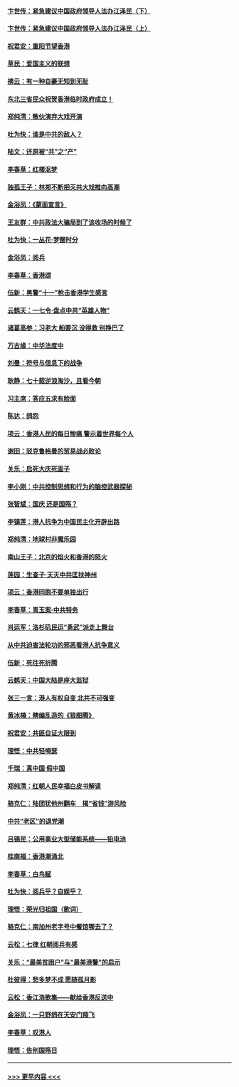 #### [卞世传：紧急建议中国政府领导人法办江泽民（下）](../pages/nsc993/n11573390.md?t=10080211) 
#### [卞世传：紧急建议中国政府领导人法办江泽民（上）](../pages/nsc993/n11573208.md?t=10080211) 
#### [祝君安：重阳节望香港](../pages/nsc993/n11573190.md?t=10080211) 
#### [草民：爱国主义的联想](../pages/nsc993/n11572333.md?t=10080211) 
#### [拂云：有一种自豪无知到无耻](../pages/nsc993/n11572006.md?t=10080211) 
#### [东北三省民众祝贺香港临时政府成立！](../pages/nsc993/n11571215.md?t=10080211) 
#### [郑纯清：散伙演弃大戏开演](../pages/nsc993/n11570826.md?t=10080211) 
#### [吐为快：谁是中共的敌人？](../pages/nsc993/n11570817.md?t=10080211) 
#### [陆文：还原被“共”之“产”](../pages/nsc993/n11570798.md?t=10080211) 
#### [李春草：红楼沤梦](../pages/nsc993/n11569673.md?t=10080211) 
#### [独孤王子：林郑不断把灭共大戏推向高潮](../pages/nsc993/n11569381.md?t=10080211) 
#### [金浴凤：《蒙面宣言》](../pages/nsc993/n11569368.md?t=10080211) 
#### [王友群：中共政法大骗局到了该收场的时候了](../pages/nsc993/n11568940.md?t=10080211) 
#### [吐为快：一丛花‧梦醒时分](../pages/nsc993/n11567491.md?t=10080211) 
#### [金浴凤：阅兵](../pages/nsc993/n11567454.md?t=10080211) 
#### [李春草：香港颂](../pages/nsc993/n11567444.md?t=10080211) 
#### [伍新：黑警“十一”枪击香港学生感言](../pages/nsc993/n11567426.md?t=10080211) 
#### [云鹤天：一七令‧盘点中共“英雄人物”](../pages/nsc993/n11567091.md?t=10080211) 
#### [诸葛高参：习老大 船要沉 没得救 别挣巴了](../pages/nsc993/n11566976.md?t=10080211) 
#### [万古缘：中华法度中](../pages/nsc993/n11566726.md?t=10080211) 
#### [刘曼：符号与信息下的战争](../pages/nsc993/n11564655.md?t=10080211) 
#### [耿静：七十载逆浪淘沙，且看今朝](../pages/nsc993/n11564520.md?t=10080211) 
#### [习主席：答应五求有脸面](../pages/nsc993/n11563953.md?t=10080211) 
#### [陈达：鸽怨](../pages/nsc993/n11561879.md?t=10080211) 
#### [项云：香港人民的每日惨痛  警示着世界每个人](../pages/nsc993/n11559273.md?t=10080211) 
#### [谢田：驳克鲁格曼的贸易战必败论](../pages/nsc993/n11555840.md?t=10080211) 
#### [关乐：启死大庆死面子](../pages/nsc993/n11556823.md?t=10080211) 
#### [李小刚：中共控制思想和行为的脑控武器探秘](../pages/nsc993/n11556776.md?t=10080211) 
#### [张智斌：国庆  还是国殇？](../pages/nsc993/n11556617.md?t=10080211) 
#### [李镇莲：港人抗争为中国民主化开辟出路](../pages/nsc993/n11556570.md?t=10080211) 
#### [郑纯清：地球村非魔乐园](../pages/nsc993/n11555415.md?t=10080211) 
#### [南山王子：北京的焰火和香港的怒火](../pages/nsc993/n11555318.md?t=10080211) 
#### [莲园：生查子·天灭中共匡扶神州](../pages/nsc993/n11555302.md?t=10080211) 
#### [项云：香港同胞不要单独出行](../pages/nsc993/n11555276.md?t=10080211) 
#### [李春草：青玉案‧中共特务](../pages/nsc993/n11552356.md?t=10080211) 
#### [肖运军：洛杉矶民运“勇武”派走上舞台](../pages/nsc993/n11551595.md?t=10080211) 
#### [从中共迫害法轮功的邪恶看港人抗争意义](../pages/nsc993/n11540858.md?t=10080211) 
#### [伍新：死往死折腾](../pages/nsc993/n11550174.md?t=10080211) 
#### [云鹤天：中国大陆是座大监狱](../pages/nsc993/n11550155.md?t=10080211) 
#### [张三一言：港人有权自变 北共不可强变](../pages/nsc993/n11550132.md?t=10080211) 
#### [黄冰楠：瞎编乱造的《狼图腾》](../pages/nsc993/n11550082.md?t=10080211) 
#### [祝君安：共匪自证大限到](../pages/nsc993/n11550041.md?t=10080211) 
#### [理悟：中共轻嘚瑟](../pages/nsc993/n11547978.md?t=10080211) 
#### [千瑞：真中国 假中国](../pages/nsc993/n11547865.md?t=10080211) 
#### [郑纯清：红朝人民幸福白皮书解读](../pages/nsc993/n11547499.md?t=10080211) 
#### [骆克仁：陆团犹他州翻车　揭“省钱”游风险](../pages/nsc993/n11546977.md?t=10080211) 
#### [中共“老区”的退党潮](../pages/nsc993/n11545995.md?t=10080211) 
#### [吕锡民：公用事业大型储能系统——铅电池](../pages/nsc993/n11545701.md?t=10080211) 
#### [桂南福：香港潮涌北](../pages/nsc993/n11545682.md?t=10080211) 
#### [李春草：白鸟赋](../pages/nsc993/n11545663.md?t=10080211) 
#### [吐为快：阅兵乎？自娱乎？](../pages/nsc993/n11545625.md?t=10080211) 
#### [理悟：荣光归祖国（歌词）](../pages/nsc993/n11545616.md?t=10080211) 
#### [骆克仁：南加州老字号中餐馆哪去了？](../pages/nsc993/n11545120.md?t=10080211) 
#### [云松：七律 红朝阅兵有感](../pages/nsc993/n11542394.md?t=10080211) 
#### [关乐：“最美贫困户”与“最美港警”的启示](../pages/nsc993/n11542252.md?t=10080211) 
#### [杜彼得：愁多梦不成 愿随孤月影](../pages/nsc993/n11540296.md?t=10080211) 
#### [云松：香江浩歌集——献给香港反送中](../pages/nsc993/n11540149.md?t=10080211) 
#### [金浴凤：一只野鸽在天安门翔飞](../pages/nsc993/n11540280.md?t=10080211) 
#### [李春草：叹港人](../pages/nsc993/n11540119.md?t=10080211) 
#### [理悟：告别国殇日](../pages/nsc993/n11539610.md?t=10080211) 

----
#### [ >>> 更早内容 <<< ](../indexes/nsc993-earlier.md)
